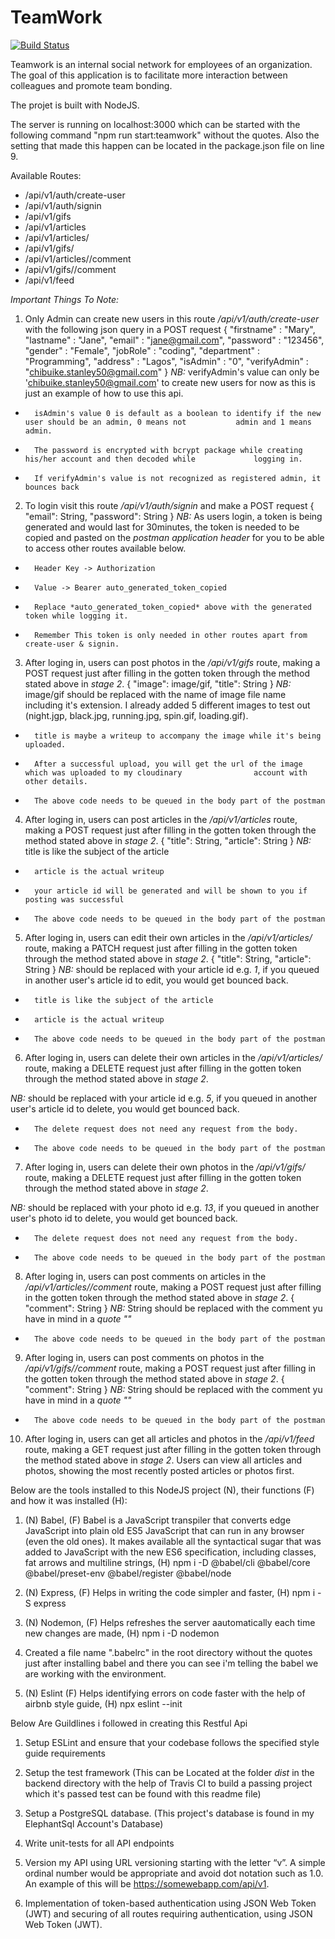 # TeamWork

[![Build Status](https://travis-ci.org/Stanyke/TeamWork.svg?branch=develop)](https://travis-ci.org/Stanyke/TeamWork)

Teamwork is an internal social network for employees of an organization. The goal of this application is to facilitate more interaction between colleagues and promote team bonding.

The projet is built with NodeJS.

The server is running on localhost:3000 which can be started with the following command "npm run start:teamwork" without the quotes. Also the setting that made this happen can be located in the package.json file on line 9.

Available Routes:
-   /api/v1/auth/create-user
-   /api/v1/auth/signin
-   /api/v1/gifs
-   /api/v1/articles
-   /api/v1/articles/<articleid>
-   /api/v1/gifs/<articleid>
-   /api/v1/articles/<articleid>/comment
-   /api/v1/gifs/<articleid>/comment
-   /api/v1/feed


*Important Things To Note:*
1.  Only Admin can create new users in this route */api/v1/auth/create-user* with the following json query in a POST request
{
	"firstname" : "Mary",
	"lastname" : "Jane",
	"email" : "jane@gmail.com",
	"password" : "123456",
	"gender" : "Female",
	"jobRole" : "coding",
	"department" : "Programming",
	"address" : "Lagos",
	"isAdmin" : "0",
	"verifyAdmin" : "chibuike.stanley50@gmail.com" 
}
*NB:*   verifyAdmin's value can only be 'chibuike.stanley50@gmail.com' to create new users for now as this is           just an example of how to use this api.
-       isAdmin's value 0 is default as a boolean to identify if the new user should be an admin, 0 means not           admin and 1 means admin.
-       The password is encrypted with bcrypt package while creating his/her account and then decoded while             logging in.
-       If verifyAdmin's value is not recognized as registered admin, it bounces back


2.  To login visit this route */api/v1/auth/signin* and make a POST request
{
"email": String,
"password": String
}
*NB:*   As users login, a token is being generated and would last for 30minutes, the token is needed to be              copied and pasted on the *postman application header* for you to be able to access other routes                 available below.
-       Header Key -> Authorization
-       Value -> Bearer auto_generated_token_copied

-       Replace *auto_generated_token_copied* above with the generated token while logging it.
-       Remember This token is only needed in other routes apart from create-user & signin.


3.  After loging in, users can post photos in the */api/v1/gifs* route, making a POST request just after            filling in the gotten token through the method stated above in *stage 2*.
{
"image": image/gif,
"title": String
}
*NB:*   image/gif should be replaced with the name of image file name including it's extension.
        I already added 5 different images to test out (night.jgp, black.jpg, running.jpg, spin.gif, loading.gif).
-       title is maybe a writeup to accompany the image while it's being uploaded.
-       After a successful upload, you will get the url of the image which was uploaded to my cloudinary                account with other details.
-       The above code needs to be queued in the body part of the postman


4.  After loging in, users can post articles in the */api/v1/articles* route, making a POST request just after      filling in the gotten token through the method stated above in *stage 2*.
{
"title": String,
"article": String
}
*NB:*   title is like the subject of the article
-       article is the actual writeup
-       your article id will be generated and will be shown to you if posting was successful
-       The above code needs to be queued in the body part of the postman


5.  After loging in, users can edit their own articles in the */api/v1/articles/<articleid>* route, making a        PATCH request just after filling in the gotten token through the method stated above in *stage 2*.
{
"title": String,
"article": String
}
*NB:*   <articleid> should be replaced with your article id e.g. *1*, if you queued in another user's article           id to edit, you would get bounced back.
-       title is like the subject of the article
-       article is the actual writeup
-       The above code needs to be queued in the body part of the postman


6.  After loging in, users can delete their own articles in the */api/v1/articles/<articleid>* route, making a      DELETE request just after filling in the gotten token through the method stated above in *stage 2*.

*NB:*   <articleid> should be replaced with your article id e.g. *5*, if you queued in another user's article           id to delete, you would get bounced back.
-       The delete request does not need any request from the body.
-       The above code needs to be queued in the body part of the postman


7.  After loging in, users can delete their own photos in the */api/v1/gifs/<articleid>* route, making a DELETE     request just after filling in the gotten token through the method stated above in *stage 2*.

*NB:*   <articleid> should be replaced with your photo id e.g. *13*, if you queued in another user's photo           id to delete, you would get bounced back.
-       The delete request does not need any request from the body.
-       The above code needs to be queued in the body part of the postman


8.  After loging in, users can post comments on articles in the */api/v1/articles/<articleid>/comment* route,       making a POST request just after filling in the gotten token through the method stated above in *stage 2*.
{
"comment": String
}
*NB:*   String should be replaced with the comment yu have in mind in a *quote ""*
-       The above code needs to be queued in the body part of the postman


9.  After loging in, users can post comments on photos in the */api/v1/gifs/<articleid>/comment* route,       making a POST request just after filling in the gotten token through the method stated above in *stage 2*.
{
"comment": String
}
*NB:*   String should be replaced with the comment yu have in mind in a *quote ""*
-       The above code needs to be queued in the body part of the postman

10. After loging in, users can get all articles and photos in the */api/v1/feed* route, making a GET request       just after filling in the gotten token through the method stated above in *stage 2*.
    Users can view all articles and photos, showing the most recently posted articles or photos first.



Below are the tools installed to this NodeJS project (N), their functions (F) and how it was installed (H):

1. (N) Babel,       (F) Babel is a JavaScript transpiler that converts edge JavaScript into plain old ES5 JavaScript that can run in any browser (even the old ones). It makes available all the syntactical sugar that was added to JavaScript with the new ES6 specification, including classes, fat arrows and multiline strings,        (H) npm i -D @babel/cli @babel/core @babel/preset-env @babel/register @babel/node

2. (N) Express,     (F) Helps in writing the code simpler and faster,         (H) npm i -S express

3. (N) Nodemon,     (F) Helps refreshes the server aautomatically each time new changes are made,       (H) npm i -D nodemon

4. Created a file name ".babelrc" in the root directory without the quotes just after installing babel and there you can see i'm telling the babel we are working with the environment.

5. (N) Eslint       (F) Helps identifying errors on code faster with the help of airbnb style guide,        (H) npx eslint --init



Below Are Guildlines i followed in creating this Restful Api
1. Setup ESLint and ensure that your codebase follows the specified style guide
requirements

2. Setup the test framework (This can be Located at the folder *dist* in the backend directory with the help of Travis CI to build a passing project which it's passed test can be found with this readme file)

3. Setup a PostgreSQL database. (This project's database is found in my ElephantSql Account's Database)

4. Write unit-tests for all API endpoints

5. Version my API using URL versioning starting with the letter “v”. A simple ordinal
number would be appropriate and avoid dot notation such as 1.0. An example of this
will be https://somewebapp.com/api/v1.

6. Implementation of token-based authentication using JSON Web Token (JWT) and securing of all
routes requiring authentication, using JSON Web Token (JWT).
